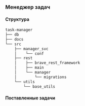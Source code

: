 ### Менеджер задач

#### Структура
```bash
task-manager
├── db
├── docs
└── src
    ├── manager_svc
    │    └── conf
    ├── rest
    │    ├── brave_rest_framework
    │    ├── main
    │    └── manager
    │        └── migrations
    └── utils
        └── base_utils
```

#### Поставленные задачи
 